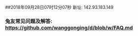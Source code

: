 ##2018年09月28日07时12分07秒 新址: 142.93.183.149
### 兔友常见问题及解答: https://github.com/wanggonging/d/blob/w/FAQ.md
